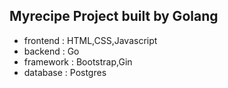 ## Myrecipe Project built by Golang
- frontend : HTML,CSS,Javascript
- backend : Go
- framework : Bootstrap,Gin
- database : Postgres